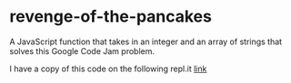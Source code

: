 # revenge-of-the-pancakes
A JavaScript function that takes in an integer and an array of strings that solves this Google Code Jam problem.

I have a copy of this code on the following repl.it [link](https://repl.it/@mitchyboy3/revengeOfThePancakes)
